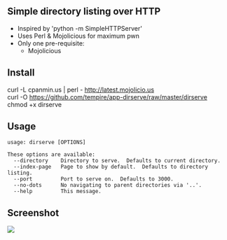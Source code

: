 ## Simple directory listing over HTTP

- Inspired by 'python -m SimpleHTTPServer'
- Uses Perl & Mojolicious for maximum pwn
- Only one pre-requisite:
  - Mojolicious

## Install

curl -L cpanmin.us | perl - http://latest.mojolicio.us<br />
curl -O https://github.com/tempire/app-dirserve/raw/master/dirserve<br />
chmod +x dirserve

## Usage

	usage: dirserve [OPTIONS]
	
	These options are available:
	  --directory    Directory to serve.  Defaults to current directory.
	  --index-page   Page to show by default.  Defaults to directory listing.
	  --port         Port to serve on.  Defaults to 3000.
	  --no-dots      No navigating to parent directories via '..'.
	  --help         This message.

## Screenshot
<img src="https://github.com/tempire/app-dirserve/raw/master/screenshot.png" />
